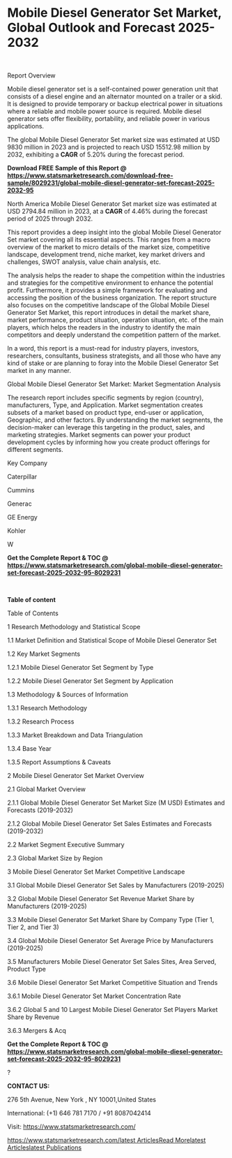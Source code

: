 <h1>Mobile Diesel Generator Set Market, Global Outlook and Forecast 2025-2032</h1><br/><p>Report Overview</p>
 
 
 
 <p>Mobile diesel generator set is a self-contained power generation unit that consists of a diesel engine and an alternator mounted on a trailer or a skid. It is designed to provide temporary or backup electrical power in situations where a reliable and mobile power source is required. Mobile diesel generator sets offer flexibility, portability, and reliable power in various applications.</p>
 
 
 
 <p>The global Mobile Diesel Generator Set market size was estimated at USD 9830 million in 2023 and is projected to reach USD 15512.98 million by 2032, exhibiting a <strong>CAGR</strong> of 5.20% during the forecast period.</p>
 
 
 
 <p><strong>Download FREE Sample of this Report @ <a href="https://www.statsmarketresearch.com/download-free-sample/8029231/global-mobile-diesel-generator-set-forecast-2025-2032-95">https://www.statsmarketresearch.com/download-free-sample/8029231/global-mobile-diesel-generator-set-forecast-2025-2032-95</a></strong></p>
 
 
 
 <p>North America Mobile Diesel Generator Set market size was estimated at USD 2794.84 million in 2023, at a <strong>CAGR</strong> of 4.46% during the forecast period of 2025 through 2032.</p>
 
 
 
 <p>This report provides a deep insight into the global Mobile Diesel Generator Set market covering all its essential aspects. This ranges from a macro overview of the market to micro details of the market size, competitive landscape, development trend, niche market, key market drivers and challenges, SWOT analysis, value chain analysis, etc.</p>
 
 
 
 <p>The analysis helps the reader to shape the competition within the industries and strategies for the competitive environment to enhance the potential profit. Furthermore, it provides a simple framework for evaluating and accessing the position of the business organization. The report structure also focuses on the competitive landscape of the Global Mobile Diesel Generator Set Market, this report introduces in detail the market share, market performance, product situation, operation situation, etc. of the main players, which helps the readers in the industry to identify the main competitors and deeply understand the competition pattern of the market.</p>
 
 
 
 <p>In a word, this report is a must-read for industry players, investors, researchers, consultants, business strategists, and all those who have any kind of stake or are planning to foray into the Mobile Diesel Generator Set market in any manner.</p>
 
 
 
 <p>Global Mobile Diesel Generator Set Market: Market Segmentation Analysis</p>
 
 
 
 <p>The research report includes specific segments by region (country), manufacturers, Type, and Application. Market segmentation creates subsets of a market based on product type, end-user or application, Geographic, and other factors. By understanding the market segments, the decision-maker can leverage this targeting in the product, sales, and marketing strategies. Market segments can power your product development cycles by informing how you create product offerings for different segments.</p>
 
 
 
 <p>Key Company</p>
 
 
 
 <p>Caterpillar</p>
 
 
 
 <p>Cummins</p>
 
 
 
 <p>Generac</p>
 
 
 
 <p>GE Energy</p>
 
 
 
 <p>Kohler</p>
 
 
 
 <p>W</p>
 
 
 
 <div><b>Get the Complete Report & TOC @ <a href="https://www.statsmarketresearch.com/global-mobile-diesel-generator-set-forecast-2025-2032-95-8029231">https://www.statsmarketresearch.com/global-mobile-diesel-generator-set-forecast-2025-2032-95-8029231</a></b></div>
 
 
 
 <p><br />
 
 <b>Table of content</b></p>
 
 
 
 <p>Table of Contents<br />
 
 1 Research Methodology and Statistical Scope<br />
 
 1.1 Market Definition and Statistical Scope of Mobile Diesel Generator Set<br />
 
 1.2 Key Market Segments<br />
 
 1.2.1 Mobile Diesel Generator Set Segment by Type<br />
 
 1.2.2 Mobile Diesel Generator Set Segment by Application<br />
 
 1.3 Methodology & Sources of Information<br />
 
 1.3.1 Research Methodology<br />
 
 1.3.2 Research Process<br />
 
 1.3.3 Market Breakdown and Data Triangulation<br />
 
 1.3.4 Base Year<br />
 
 1.3.5 Report Assumptions & Caveats<br />
 
 2 Mobile Diesel Generator Set Market Overview<br />
 
 2.1 Global Market Overview<br />
 
 2.1.1 Global Mobile Diesel Generator Set Market Size (M USD) Estimates and Forecasts (2019-2032)<br />
 
 2.1.2 Global Mobile Diesel Generator Set Sales Estimates and Forecasts (2019-2032)<br />
 
 2.2 Market Segment Executive Summary<br />
 
 2.3 Global Market Size by Region<br />
 
 3 Mobile Diesel Generator Set Market Competitive Landscape<br />
 
 3.1 Global Mobile Diesel Generator Set Sales by Manufacturers (2019-2025)<br />
 
 3.2 Global Mobile Diesel Generator Set Revenue Market Share by Manufacturers (2019-2025)<br />
 
 3.3 Mobile Diesel Generator Set Market Share by Company Type (Tier 1, Tier 2, and Tier 3)<br />
 
 3.4 Global Mobile Diesel Generator Set Average Price by Manufacturers (2019-2025)<br />
 
 3.5 Manufacturers Mobile Diesel Generator Set Sales Sites, Area Served, Product Type<br />
 
 3.6 Mobile Diesel Generator Set Market Competitive Situation and Trends<br />
 
 3.6.1 Mobile Diesel Generator Set Market Concentration Rate<br />
 
 3.6.2 Global 5 and 10 Largest Mobile Diesel Generator Set Players Market Share by Revenue<br />
 
 3.6.3 Mergers & Acq</p>
 
 
 
 <div><b>Get the Complete Report & TOC @ <a href="https://www.statsmarketresearch.com/global-mobile-diesel-generator-set-forecast-2025-2032-95-8029231">https://www.statsmarketresearch.com/global-mobile-diesel-generator-set-forecast-2025-2032-95-8029231</a></b></div>
 
 
 
 <p>? </p>
 
 
 
 <p><b>CONTACT US:</b><br />
 
 276 5th Avenue, New York , NY 10001,United States<br />
 
 International: (+1) 646 781 7170 / +91 8087042414<br />
 
 Visit: <a href="https://www.statsmarketresearch.com/">https://www.statsmarketresearch.com/</a><br />
 
 <a href="https://gyeongbokgung.com">https://www.statsmarketresearch.com/</a><a href="https://hallyeomaritime.com">latest Articles</a><a href="https://jingwansa.com">Read More</a><a href="https://nguoiviet.jp/">latest Articles</a><a href="https://www.intelmarketresearch.com/">latest Publications</a></p>